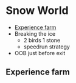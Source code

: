 # Snow World

- [Experience farm](#exp-farm)
- Breaking the ice
  - 2 birds 1 stone
  - speedrun strategy
- OOB just before exit

## <a name="boss"></a>Experience farm
